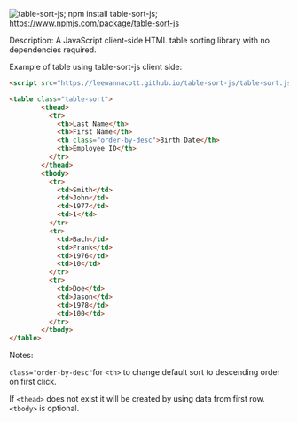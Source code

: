 ![table-sort-js](https://img.shields.io/npm/v/table-sort-js); npm install table-sort-js; https://www.npmjs.com/package/table-sort-js 

Description: A JavaScript client-side HTML table sorting library with no dependencies required. 

Example of table using table-sort-js client side:
```html
<script src="https://leewannacott.github.io/table-sort-js/table-sort.js"></script>

<table class="table-sort">
        <thead>
          <tr>
            <th>Last Name</th>
            <th>First Name</th>
            <th class="order-by-desc">Birth Date</th>
            <th>Employee ID</th>
          </tr>
        </thead>
        <tbody>
          <tr>
            <td>Smith</td>
            <td>John</td>
            <td>1977</td>
            <td>1</td>
          </tr>
          <tr>
            <td>Bach</td>
            <td>Frank</td>
            <td>1976</td>
            <td>10</td>
          </tr>
          <tr>
            <td>Doe</td>
            <td>Jason</td>
            <td>1978</td>
            <td>100</td>
          </tr>
        </tbody>
</table>
```
Notes:

`class="order-by-desc"`for `<th>` to change default sort to descending order on first click.

If `<thead>` does not exist it will be created by using data from first row. `<tbody>` is optional.
